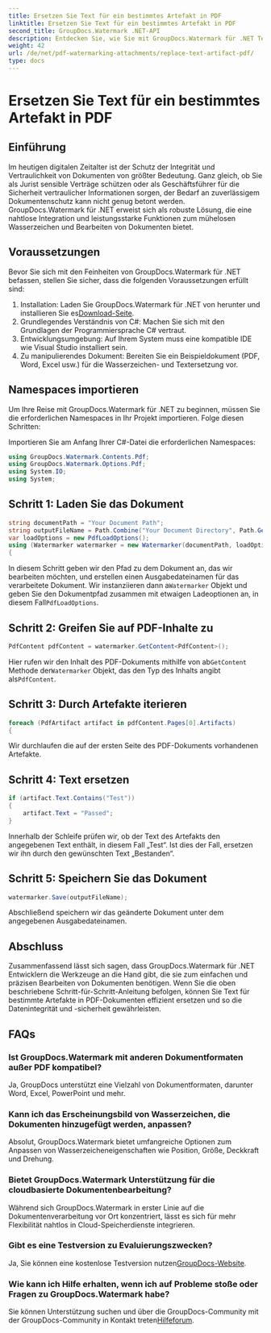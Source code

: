```yaml
---
title: Ersetzen Sie Text für ein bestimmtes Artefakt in PDF
linktitle: Ersetzen Sie Text für ein bestimmtes Artefakt in PDF
second_title: GroupDocs.Watermark .NET-API
description: Entdecken Sie, wie Sie mit GroupDocs.Watermark für .NET Text für bestimmte Artefakte in PDF-Dokumenten ersetzen. Verbessern Sie mühelos die Sicherheit und Integrität von Dokumenten.
weight: 42
url: /de/net/pdf-watermarking-attachments/replace-text-artifact-pdf/
type: docs
---
```

# Ersetzen Sie Text für ein bestimmtes Artefakt in PDF

## Einführung
Im heutigen digitalen Zeitalter ist der Schutz der Integrität und Vertraulichkeit von Dokumenten von größter Bedeutung. Ganz gleich, ob Sie als Jurist sensible Verträge schützen oder als Geschäftsführer für die Sicherheit vertraulicher Informationen sorgen, der Bedarf an zuverlässigem Dokumentenschutz kann nicht genug betont werden. GroupDocs.Watermark für .NET erweist sich als robuste Lösung, die eine nahtlose Integration und leistungsstarke Funktionen zum mühelosen Wasserzeichen und Bearbeiten von Dokumenten bietet.
## Voraussetzungen
Bevor Sie sich mit den Feinheiten von GroupDocs.Watermark für .NET befassen, stellen Sie sicher, dass die folgenden Voraussetzungen erfüllt sind:
1. Installation: Laden Sie GroupDocs.Watermark für .NET von herunter und installieren Sie es[Download-Seite](https://releases.groupdocs.com/Watermark/net/).
2. Grundlegendes Verständnis von C#: Machen Sie sich mit den Grundlagen der Programmiersprache C# vertraut.
3. Entwicklungsumgebung: Auf Ihrem System muss eine kompatible IDE wie Visual Studio installiert sein.
4. Zu manipulierendes Dokument: Bereiten Sie ein Beispieldokument (PDF, Word, Excel usw.) für die Wasserzeichen- und Textersetzung vor.

## Namespaces importieren
Um Ihre Reise mit GroupDocs.Watermark für .NET zu beginnen, müssen Sie die erforderlichen Namespaces in Ihr Projekt importieren. Folge diesen Schritten:

Importieren Sie am Anfang Ihrer C#-Datei die erforderlichen Namespaces:
```csharp
using GroupDocs.Watermark.Contents.Pdf;
using GroupDocs.Watermark.Options.Pdf;
using System.IO;
using System;
```
## Schritt 1: Laden Sie das Dokument
```csharp
string documentPath = "Your Document Path";
string outputFileName = Path.Combine("Your Document Directory", Path.GetFileName(documentPath));
var loadOptions = new PdfLoadOptions();
using (Watermarker watermarker = new Watermarker(documentPath, loadOptions))
{
```
 In diesem Schritt geben wir den Pfad zu dem Dokument an, das wir bearbeiten möchten, und erstellen einen Ausgabedateinamen für das verarbeitete Dokument. Wir instanziieren dann a`Watermarker` Objekt und geben Sie den Dokumentpfad zusammen mit etwaigen Ladeoptionen an, in diesem Fall`PdfLoadOptions`.
## Schritt 2: Greifen Sie auf PDF-Inhalte zu
```csharp
PdfContent pdfContent = watermarker.GetContent<PdfContent>();
```
 Hier rufen wir den Inhalt des PDF-Dokuments mithilfe von ab`GetContent` Methode der`Watermarker` Objekt, das den Typ des Inhalts angibt als`PdfContent`.
## Schritt 3: Durch Artefakte iterieren
```csharp
foreach (PdfArtifact artifact in pdfContent.Pages[0].Artifacts)
{
```
Wir durchlaufen die auf der ersten Seite des PDF-Dokuments vorhandenen Artefakte.
## Schritt 4: Text ersetzen
```csharp
if (artifact.Text.Contains("Test"))
{
    artifact.Text = "Passed";
}
```
Innerhalb der Schleife prüfen wir, ob der Text des Artefakts den angegebenen Text enthält, in diesem Fall „Test“. Ist dies der Fall, ersetzen wir ihn durch den gewünschten Text „Bestanden“.
## Schritt 5: Speichern Sie das Dokument
```csharp
watermarker.Save(outputFileName);
```
Abschließend speichern wir das geänderte Dokument unter dem angegebenen Ausgabedateinamen.

## Abschluss
Zusammenfassend lässt sich sagen, dass GroupDocs.Watermark für .NET Entwicklern die Werkzeuge an die Hand gibt, die sie zum einfachen und präzisen Bearbeiten von Dokumenten benötigen. Wenn Sie die oben beschriebene Schritt-für-Schritt-Anleitung befolgen, können Sie Text für bestimmte Artefakte in PDF-Dokumenten effizient ersetzen und so die Datenintegrität und -sicherheit gewährleisten.
## FAQs
### Ist GroupDocs.Watermark mit anderen Dokumentformaten außer PDF kompatibel?
Ja, GroupDocs unterstützt eine Vielzahl von Dokumentformaten, darunter Word, Excel, PowerPoint und mehr.
### Kann ich das Erscheinungsbild von Wasserzeichen, die Dokumenten hinzugefügt werden, anpassen?
Absolut, GroupDocs.Watermark bietet umfangreiche Optionen zum Anpassen von Wasserzeicheneigenschaften wie Position, Größe, Deckkraft und Drehung.
### Bietet GroupDocs.Watermark Unterstützung für die cloudbasierte Dokumentenbearbeitung?
Während sich GroupDocs.Watermark in erster Linie auf die Dokumentenverarbeitung vor Ort konzentriert, lässt es sich für mehr Flexibilität nahtlos in Cloud-Speicherdienste integrieren.
### Gibt es eine Testversion zu Evaluierungszwecken?
 Ja, Sie können eine kostenlose Testversion nutzen[GroupDocs-Website](https://releases.groupdocs.com/).
### Wie kann ich Hilfe erhalten, wenn ich auf Probleme stoße oder Fragen zu GroupDocs.Watermark habe?
 Sie können Unterstützung suchen und über die GroupDocs-Community mit der GroupDocs-Community in Kontakt treten[Hilfeforum](https://forum.groupdocs.com/c/watermark/19).